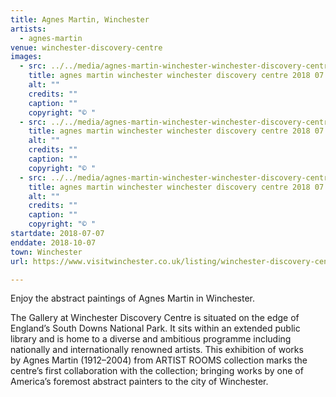 ```yaml
---
title: Agnes Martin, Winchester
artists:
  - agnes-martin
venue: winchester-discovery-centre
images:
  - src: ../../media/agnes-martin-winchester-winchester-discovery-centre-2018-07-07-0.webp
    title: agnes martin winchester winchester discovery centre 2018 07 07 0
    alt: ""
    credits: ""
    caption: ""
    copyright: "© "
  - src: ../../media/agnes-martin-winchester-winchester-discovery-centre-2018-07-07-1.webp
    title: agnes martin winchester winchester discovery centre 2018 07 07 1
    alt: ""
    credits: ""
    caption: ""
    copyright: "© "
  - src: ../../media/agnes-martin-winchester-winchester-discovery-centre-2018-07-07-2.webp
    title: agnes martin winchester winchester discovery centre 2018 07 07 2
    alt: ""
    credits: ""
    caption: ""
    copyright: "© "
startdate: 2018-07-07
enddate: 2018-10-07
town: Winchester
url: https://www.visitwinchester.co.uk/listing/winchester-discovery-centre/

---
```


Enjoy the abstract paintings of Agnes Martin in Winchester.

The Gallery at Winchester Discovery Centre is situated on the edge of England’s South Downs National Park. It sits within an extended public library and is home to a diverse and ambitious programme including nationally and internationally renowned artists. This exhibition of works by Agnes Martin (1912–2004) from ARTIST ROOMS collection marks the centre’s first collaboration with the collection; bringing works by one of America’s foremost abstract painters to the city of Winchester.